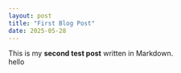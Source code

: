 ```yaml
---
layout: post
title: "First Blog Post"
date: 2025-05-28
---
```


This is my **second test post** written in Markdown.  
hello
